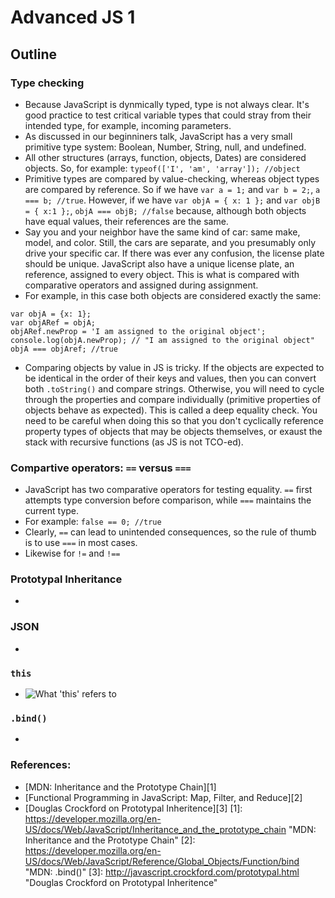 # Advanced JS 1

## Outline

### Type checking
- Because JavaScript is dynmically typed, type is not always clear. It's good practice to test critical variable types that could stray from their intended type, for example, incoming parameters.
- As discussed in our beginniners talk, JavaScript has a very small primitive type system: Boolean, Number, String, null, and undefined.
- All other structures (arrays, function, objects, Dates) are considered objects. So, for example: `typeof(['I', 'am', 'array']); //object`
- Primitive types are compared by value-checking, whereas object types are compared by reference. So if we have `var a = 1;` and `var b = 2;`, `a === b; //true`. However, if we have `var objA = { x: 1 };` and `var objB = { x:1 };`, `objA === objB; //false` because, although both objects have equal values, their references are the same.
- Say you and your neighbor have the same kind of car: same make, model, and color. Still, the cars are separate, and you presumably only drive your specific car. If there was ever any confusion, the license plate should be unique. JavaScript also have a unique license plate, an reference, assigned to every object. This is what is compared with comparative operators and assigned during assignment.
- For example, in this case both objects are considered exactly the same:
```
var objA = {x: 1};
var objARef = objA;
objARef.newProp = 'I am assigned to the original object';
console.log(objA.newProp); // "I am assigned to the original object"
objA === objAref; //true
```
- Comparing objects by value in JS is tricky. If the objects are expected to be identical in the order of their keys and values, then you can convert both `.toString()` and compare strings. Otherwise, you will need to cycle through the properties and compare individually (primitive properties of objects behave as expected). This is called a deep equality check. You need to be careful when doing this so that you don't cyclically reference property types of objects that may be objects themselves, or exaust the stack with recursive functions (as JS is not TCO-ed).

### Compartive operators: `==` versus `===`
- JavaScript has two comparative operators for testing equality. `==` first attempts type conversion before comparison, while `===` maintains the current type.
- For example: `false == 0; //true`
- Clearly, `==` can lead to unintended consequences, so the rule of thumb is to use `===` in most cases.
- Likewise for `!=` and `!==`

### Prototypal Inheritance
-

### JSON
- 

### `this`
- ![What 'this' refers to](https://twitter.com/bhalp1/status/578925947245633536 "What 'this' refers to")

### `.bind()`
- 

### References:
- [MDN: Inheritance and the Prototype Chain][1]
- [Functional Programming in JavaScript: Map, Filter, and Reduce][2]
- [Douglas Crockford on Prototypal Inheritence][3]
[1]: https://developer.mozilla.org/en-US/docs/Web/JavaScript/Inheritance_and_the_prototype_chain "MDN: Inheritance and the Prototype Chain"
[2]: https://developer.mozilla.org/en-US/docs/Web/JavaScript/Reference/Global_Objects/Function/bind "MDN: .bind()"
[3]: http://javascript.crockford.com/prototypal.html "Douglas Crockford on Prototypal Inheritence"



